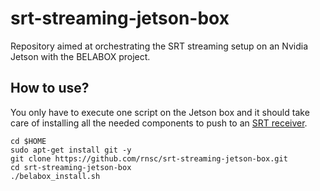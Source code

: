 # srt-streaming-jetson-box
Repository aimed at orchestrating the SRT streaming setup on an Nvidia Jetson with the BELABOX project.

## How to use?

You only have to execute one script on the Jetson box and it should take care of installing all the needed components to push to an [SRT receiver](https://github.com/rnsc/srt-server).

```shell
cd $HOME
sudo apt-get install git -y
git clone https://github.com/rnsc/srt-streaming-jetson-box.git
cd srt-streaming-jetson-box
./belabox_install.sh
```

